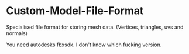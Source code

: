 # Custom-Model-File-Format
Specialised file format for storing mesh data. (Vertices, triangles, uvs and normals)

You need autodesks fbxsdk. I don't know which fucking version.